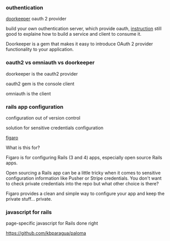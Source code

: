 ### outhentication 



[doorkeeper](https://github.com/applicake/doorkeeper) oauth 2 provider

build your own outhentication server, which provide oauth, [instruction](http://railscasts.com/episodes/353-oauth-with-doorkeeper) still good to explaine how to build a service and client to consume it.

Doorkeeper is a gem that makes it easy to introduce OAuth 2 provider functionality to your application.


### oauth2 vs omniauth vs doorkeeper

doorkeeper is the oauth2 provider

oauth2 gem is the console client

omniauth is the client


### rails app configuration

configuration out of version control

solution for sensitive credentials configuration

[figaro](https://github.com/laserlemon/figaro)


What is this for?

Figaro is for configuring Rails (3 and 4) apps, especially open source Rails apps.

Open sourcing a Rails app can be a little tricky when it comes to sensitive configuration information like Pusher or Stripe credentials. You don't want to check private credentials into the repo but what other choice is there?

Figaro provides a clean and simple way to configure your app and keep the private stuff… private.


### javascript for rails

page-specific javascript for Rails done right

https://github.com/kbparagua/paloma
